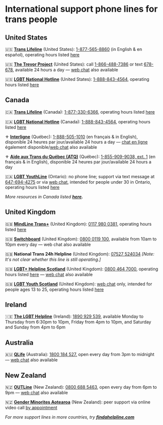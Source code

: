 # International support phone lines for trans people

## United States

🇺🇸 **[Trans Lifeline](https://translifeline.org/hotline/)** (United States): [1-877-565-8860](tel:18775658860) (in English & en español), operating hours listed [here](https://translifeline.org/hotline/)

🇺🇸 **[The Trevor Project](https://www.thetrevorproject.org/get-help/)** (United States): call [1-866-488-7386](tel:18664887386) or text [678-678](sms:678678), available 24 hours a day — [web chat](https://www.thetrevorproject.org/get-help/) also available

🇺🇸 **[LGBT National Hotline](https://lgbthotline.org/national-hotline/)** (United States): [1-888-843-4564](tel:18888434564), operating hours listed [here](https://lgbthotline.org/national-hotline/)

## Canada

🇨🇦 **[Trans Lifeline](https://translifeline.org/hotline/)** (Canada): [1-877-330-6366](tel:18773306366), operating hours listed [here](https://translifeline.org/hotline/)

🇨🇦 **[LGBT National Hotline](https://lgbthotline.org/national-hotline/)** (Canada): [1-888-843-4564](tel:18888434564), operating hours listed [here](https://lgbthotline.org/national-hotline/)

⚜️ **[Interligne](https://interligne.co/)** (Québec): [1-888-505-1010](tel:18885051010) (en français & in English), disponible 24 heures par jour/available 24 hours a day — [chat en ligne](https://interligne.co/) également disponible/[web chat](https://interligne.co/en/) also available  

⚜️ **[Aide aux Trans du Québec (ATQ)](https://aideauxtrans.com/en)** (Québec): [1-855-909-9038, ext. 1](tel:18559099038) (en français & in English), disponible 24 heures par jour/available 24 hours a day 

🇨🇦 **[LGBT YouthLine](https://www.youthline.ca/helpline/peer-support-helpline/)** (Ontario): no phone line; support via text message at [647-694-4275](sms:6476944275) or via [web chat](https://www.youthline.ca/helpline/peer-support-helpline/), intended for people under 30 in Ontario, operating hours listed [here](https://www.youthline.ca/helpline/peer-support-helpline/)

*More resources in Canada listed **[here](https://www.youthline.ca/helpline/other-helplines/).***

## United Kingdom

🇬🇧 **[MindLine Trans+](https://www.mindinsomerset.org.uk/our-services/adult-one-to-one-support/mindline-trans/)** (United Kingdom): [0117 980 0381](tel:01179800381), operating hours listed [here](https://www.mindinsomerset.org.uk/our-services/adult-one-to-one-support/mindline-trans/)  

🇬🇧 **[Switchboard](https://switchboard.lgbt/)** (United Kingdom): [0800 0119 100](tel:08000119100), available from 10am to 10pm every day — web chat also available

🇬🇧 **National Trans 24h Helpline** (United Kingdom): [07527 524034](tel:07527524034) *[Note: It's not clear whether this line is still operating.]*

🇬🇧 **[LGBT+ Helpline Scotland](https://www.lgbthealth.org.uk/services-support/lgbt-helpline-scotland/)** (United Kingdom): [0800 464 7000](tel:08004647000), operating hours listed [here](https://www.lgbthealth.org.uk/services-support/lgbt-helpline-scotland/) — [web chat](https://www.lgbthealth.org.uk/) also available

🇬🇧 **[LGBT Youth Scotland](https://lgbtyouth.org.uk/get-support/)** (United Kingdom): [web chat](https://lgbtyouth.org.uk/get-support/live-chat/) only, intended for people ages 13 to 25, operating hours listed [here](https://lgbtyouth.org.uk/get-support/live-chat/)

## Ireland

🇮🇪 **[The LGBT Helpline](https://lgbt.ie/contact-us/)** (Ireland): [1890 929 539](tel:1890929539), available Monday to Thursday from 6:30pm to 10pm, Friday from 4pm to 10pm, and Saturday and Sunday from 4pm to 6pm

## Australia

🇦🇺 **[QLife](https://qlife.org.au/contact-us)** (Australia): [1800 184 527](tel:1800184527)[,](tel:1800184527) open every day from 3pm to midnight — [web chat](https://qlife.org.au/resources/chat) also available  

## New Zealand

🇳🇿 **[OUTLine](https://outline.org.nz/)** (New Zealand): [0800 688 5463](tel:08006885463), open every day from 6pm to 9pm — [web chat](https://outline.org.nz/chat/) also available

🇳🇿 **[Gender Minorites Aotearoa](https://genderminorities.com/peer-support/)** (New Zealand): peer support via online video call [by appointment](https://genderminorities.com/peer-support/)

*For more support lines in more countries, try **[findahelpline.com](https://findahelpline.com/)***

